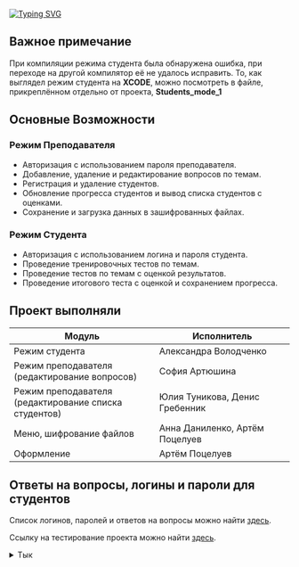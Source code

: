 <a href=""><img src="https://readme-typing-svg.herokuapp.com?font=Fira+Code&weight=600&size=30&pause=1000&color=3FE1FF&background=FFFFFF00&random=false&width=429&height=45&lines=%D0%A1%D0%B8%D1%81%D1%82%D0%B5%D0%BC%D0%B0+%D0%A2%D0%B5%D1%81%D1%82%D0%B8%D1%80%D0%BE%D0%B2%D0%B0%D0%BD%D0%B8%D1%8F" alt="Typing SVG" /></a>

## Важное примечание
При компиляции режима студента была обнаружена ошибка, при переходе на другой компилятор её не удалось исправить. То, как выглядел режим студента на **XCODE**, можно посмотреть в файле, прикреплённом отдельно от проекта, **Students_mode_1**

## Основные Возможности

### Режим Преподавателя
- Авторизация с использованием пароля преподавателя.
- Добавление, удаление и редактирование вопросов по темам.
- Регистрация и удаление студентов.
- Обновление прогресса студентов и вывод списка студентов с оценками.
- Сохранение и загрузка данных в зашифрованных файлах.

### Режим Студента
- Авторизация с использованием логина и пароля студента.
- Проведение тренировочных тестов по темам.
- Проведение тестов по темам с оценкой результатов.
- Проведение итогового теста с оценкой и сохранением прогресса.

## Проект выполняли
| Модуль | Исполнитель |
|------|-----------|
| Режим студента | Александра Володченко |
| Режим преподавателя <br>(редактирование вопросов) | София Артюшина |
| Режим преподавателя <br>(редактирование списка студентов) | Юлия Туникова, Денис Гребенник |
| Меню, шифрование файлов | Анна Даниленко, Артём Поцелуев |
| Оформление | Артём Поцелуев |

## Ответы на вопросы, логины и пароли для студентов

Список логинов, паролей и ответов на вопросы можно найти [здесь](https://docs.google.com/spreadsheets/d/1-EmdmhW9IHYWsFyYi2jWYf1iN5Ha_wqMid9cWWoqD4Y/edit#gid=0).

Ссылку на тестирование проекта можно найти [здесь](https://docs.google.com/spreadsheets/d/1TLRZn6UbJqcKoNb9Lhna2qlFUmiYK9eVY-wX5Mwmxl4/edit?usp=sharing).

<details>
  <summary>Тык</summary>

  <picture>
    <source media="(prefers-color-scheme: dark)" srcset="https://user-images.githubusercontent.com/25423296/163456776-7f95b81a-f1ed-45f7-b7ab-8fa810d529fa.png">
    <source media="(prefers-color-scheme: light)" srcset="https://user-images.githubusercontent.com/25423296/163456779-a8556205-d0a5-45e2-ac17-42d089e3c3f8.png">
    <img alt="Shows an illustrated sun in light mode and a moon with stars in dark mode." src="https://user-images.githubusercontent.com/25423296/163456779-a8556205-d0a5-45e2-ac17-42d089e3c3f8.png" width="20%">
  </picture>

</details>
